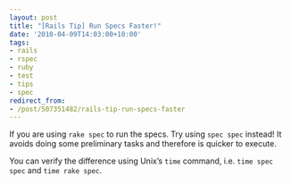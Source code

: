 ```yaml
---
layout: post
title: "[Rails Tip] Run Specs Faster!"
date: '2010-04-09T14:03:00+10:00'
tags:
- rails
- rspec
- ruby
- test
- tips
- spec
redirect_from:
- /post/507351482/rails-tip-run-specs-faster
---
```

If you are using `rake spec` to run the specs. Try using `spec spec` instead! It avoids doing some preliminary tasks and therefore is quicker to execute.

You can verify the difference using Unix’s `time` command, i.e. `time spec spec` and `time rake spec`.


